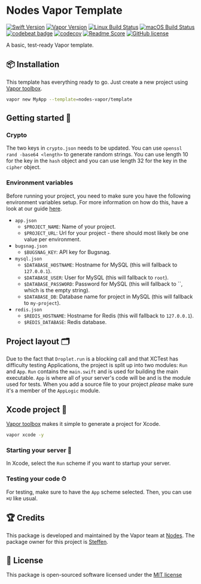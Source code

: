 # Nodes Vapor Template
[![Swift Version](https://img.shields.io/badge/Swift-3.1-brightgreen.svg)](http://swift.org)
[![Vapor Version](https://img.shields.io/badge/Vapor-2-F6CBCA.svg)](http://vapor.codes)
[![Linux Build Status](https://img.shields.io/circleci/project/github/nodes-vapor/template.svg?label=Linux)](https://circleci.com/gh/nodes-vapor/template)
[![macOS Build Status](https://img.shields.io/travis/nodes-vapor/template.svg?label=macOS)](https://travis-ci.org/nodes-vapor/template)
[![codebeat badge](https://codebeat.co/badges/52c2f960-625c-4a63-ae63-52a24d747da1)](https://codebeat.co/projects/github-com-nodes-vapor-template)
[![codecov](https://codecov.io/gh/nodes-vapor/template/branch/master/graph/badge.svg)](https://codecov.io/gh/nodes-vapor/template)
[![Readme Score](http://readme-score-api.herokuapp.com/score.svg?url=https://github.com/nodes-vapor/template)](http://clayallsopp.github.io/readme-score?url=https://github.com/nodes-vapor/template)
[![GitHub license](https://img.shields.io/badge/license-MIT-blue.svg)](https://raw.githubusercontent.com/nodes-vapor/template/master/LICENSE)

A basic, test-ready Vapor template.


## 📦 Installation

This template has everything ready to go. Just create a new project using [Vapor toolbox](https://vapor.github.io/documentation/getting-started/install-toolbox.html).
```bash
vapor new MyApp --template=nodes-vapor/template
```


## Getting started 🚀

### Crypto

The two keys in `crypto.json` needs to be updated. You can use `openssl rand -base64 <length>` to generate random strings. You can use length 10 for the key in the `hash` object and you can use length 32 for the key in the `cipher` object.


### Environment variables

Before running your project, you need to make sure you have the following environment variables setup. For more information on how do this, have a look at our guide [here](https://github.com/nodes-vapor/readme/blob/master/Documentation/how-to-setup-environment-variables.md).

- `app.json`
    - `$PROJECT_NAME`: Name of your project.
    - `$PROJECT_URL`: Url for your project - there should most likely be one value per environment.
- `bugsnag.json`
    - `$BUGSNAG_KEY`: API key for Bugsnag.
- `mysql.json`
    - `$DATABASE_HOSTNAME`: Hostname for MySQL (this will fallback to `127.0.0.1`).
    - `$DATABASE_USER`: User for MySQL (this will fallback to `root`).
    - `$DATABASE_PASSWORD`: Password for MySQL (this will fallback to ``, which is the empty string).
    - `$DATABASE_DB`: Database name for project in MySQL (this will fallback to `my-project`).
- `redis.json`
    - `$REDIS_HOSTNAME`: Hostname for Redis (this will fallback to `127.0.0.1`).
    - `$REDIS_DATABASE`: Redis database.


## Project layout 🗂

Due to the fact that `Droplet.run` is a blocking call and that XCTest has difficulty testing Applications, the project is split up into two modules: `Run` and `App`. `Run` contains the `main.swift` and is used for building the main executable. `App` is where all of your server's code will be and is the module used for tests. When you add a source file to your project *please* make sure it's a member of the `AppLogic` module.


## Xcode project  🔨 

[Vapor toolbox](https://vapor.github.io/documentation/getting-started/install-toolbox.html) makes it simple to generate a project for Xcode.
```bash
vapor xcode -y
```

### Starting your server  🏁 
In Xcode, select the `Run` scheme if you want to startup your server.


### Testing your code ⏱
For testing, make sure to have the `App` scheme selected. Then, you can use `⌘U` like usual.


## 🏆 Credits

This package is developed and maintained by the Vapor team at [Nodes](https://www.nodesagency.com).
The package owner for this project is [Steffen](https://github.com/steffendsommer).


## 📄 License

This package is open-sourced software licensed under the [MIT license](http://opensource.org/licenses/MIT)
